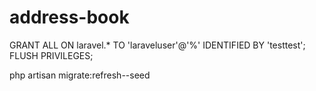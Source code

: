 # address-book

GRANT ALL ON laravel.* TO 'laraveluser'@'%' IDENTIFIED BY 'testtest';
FLUSH PRIVILEGES;


 php artisan migrate:refresh--seed
